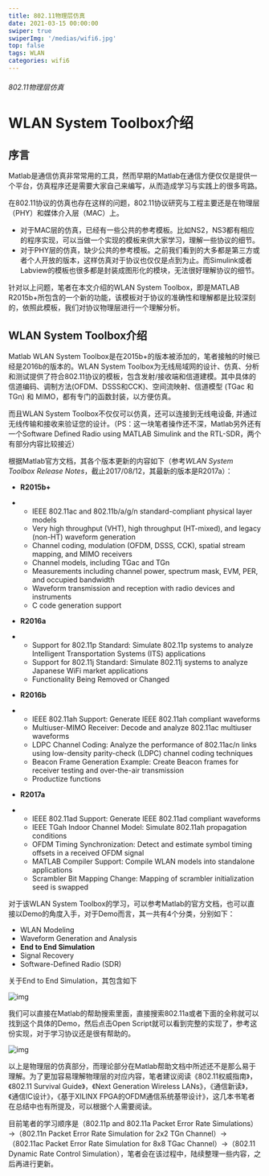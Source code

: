 ```yaml
---
title: 802.11物理层仿真
date: 2021-03-15 00:00:00
swiper: true
swiperImg: '/medias/wifi6.jpg'
top: false
tags: WLAN
categories: wifi6
---
```


###### 802.11物理层仿真

# WLAN System Toolbox介绍

## **序言**

Matlab是通信仿真非常常用的工具，然而早期的Matlab在通信方便仅仅是提供一个平台，仿真程序还是需要大家自己来编写，从而造成学习与实践上的很多弯路。

在802.11协议的仿真也存在这样的问题，802.11协议研究与工程主要还是在物理层（PHY）和媒体介入层（MAC）上。

- 对于MAC层的仿真，已经有一些公共的参考模板。比如NS2，NS3都有相应的程序实现，可以当做一个实现的模板来供大家学习，理解一些协议的细节。
- 对于PHY层的仿真，缺少公共的参考模板。之前我们看到的大多都是第三方或者个人开放的版本，这样仿真对于协议也仅仅是点到为止。而Simulink或者Labview的模板也很多都是封装成图形化的模块，无法很好理解协议的细节。

针对以上问题，笔者在本文介绍的WLAN System Toolbox，即是MATLAB R2015b+所包含的一个新的功能，该模板对于协议的准确性和理解都是比较深刻的，依照此模板，我们对协议物理层进行一个理解分析。

## **WLAN System Toolbox介绍**

Matlab WLAN System Toolbox是在2015b+的版本被添加的，笔者接触的时候已经是2016b的版本的。WLAN System Toolbox为无线局域网的设计、仿真、分析和测试提供了符合802.11协议的模板，包含发射/接收端和信道建模。其中具体的信道编码、调制方法(OFDM、DSSS和CCK)、空间流映射、信道模型 (TGac 和 TGn) 和 MIMO，都有专门的函数封装，以方便仿真。

而且WLAN System Toolbox不仅仅可以仿真，还可以连接到无线电设备, 并通过无线传输和接收来验证您的设计。（PS：这一块笔者操作还不深，Matlab另外还有一个Software Defined Radio using MATLAB Simulink and the RTL-SDR，两个有部分内容比较接近）

根据Matlab官方文档，其各个版本更新的内容如下（参考*WLAN System Toolbox Release Notes*，截止2017/08/12，其最新的版本是R2017a）：

- **R2015b+**

- - IEEE 802.11ac and 802.11b/a/g/n standard-compliant physical layer models
  - Very high throughput (VHT), high throughput (HT-mixed), and legacy (non-HT) waveform generation
  - Channel coding, modulation (OFDM, DSSS, CCK), spatial stream mapping, and MIMO receivers
  - Channel models, including TGac and TGn
  - Measurements including channel power, spectrum mask, EVM, PER, and occupied bandwidth
  - Waveform transmission and reception with radio devices and instruments
  - C code generation support

- **R2016a**

- - Support for 802.11p Standard: Simulate 802.11p systems to analyze Intelligent Transportation Systems (ITS) applications
  - Support for 802.11j Standard: Simulate 802.11j systems to analyze Japanese WiFi market applications
  - Functionality Being Removed or Changed

- **R2016b**

- - IEEE 802.11ah Support: Generate IEEE 802.11ah compliant waveforms
  - Multiuser-MIMO Receiver: Decode and analyze 802.11ac multiuser waveforms
  - LDPC Channel Coding: Analyze the performance of 802.11ac/n links using low-density parity-check (LDPC) channel coding techniques
  - Beacon Frame Generation Example: Create Beacon frames for receiver testing and over-the-air transmission
  - Productize functions

- **R2017a**

- - IEEE 802.11ad Support: Generate IEEE 802.11ad compliant waveforms
  - IEEE TGah Indoor Channel Model: Simulate 802.11ah propagation conditions
  - OFDM Timing Synchronization: Detect and estimate symbol timing offsets in a received OFDM signal
  - MATLAB Compiler Support: Compile WLAN models into standalone applications
  - Scrambler Bit Mapping Change: Mapping of scrambler initialization seed is swapped

对于该WLAN System Toolbox的学习，可以参考Matlab的官方文档，也可以直接以Demo的角度入手，对于Demo而言，其一共有4个分类，分别如下：

- WLAN Modeling
- Waveform Generation and Analysis
- **End to End Simulation**
- Signal Recovery
- Software-Defined Radio (SDR)

关于End to End Simulation，其包含如下

![img](https://pic2.zhimg.com/80/v2-5d21c76614fc534c442f1e0752fac171_720w.png)

我们可以直接在Matlab的帮助搜索里面，直接搜索802.11a或者下面的全称就可以找到这个具体的Demo，然后点击Open Script就可以看到完整的实现了，参考这份实现，对于学习协议还是很有帮助的。

![img](https://pic3.zhimg.com/80/v2-eb9d1f41ce427da38b1bdd321d19e73a_720w.png)

以上是物理层的仿真部分，而理论部分在Matlab帮助文档中所述还不是那么易于理解。为了更加容易理解物理层的对应内容，笔者建议阅读《802.11权威指南》，《802.11 Survival Guide》，《Next Generation Wireless LANs》，《通信新读》，《通信IC设计》，《基于XILINX FPGA的OFDM通信系统基带设计》，这几本书笔者在总结中也有所提及，可以根据个人需要阅读。

目前笔者的学习顺序是（802.11p and 802.11a Packet Error Rate Simulations）→（802.11n Packet Error Rate Simulation for 2x2 TGn Channel）→（802.11ac Packet Error Rate Simulation for 8x8 TGac Channel）→（802.11 Dynamic Rate Control Simulation），笔者会在该过程中，陆续整理一些内容，之后再进行更新。





